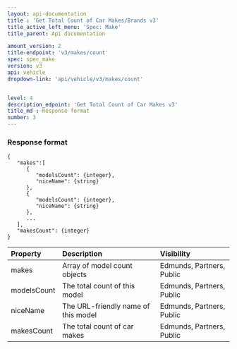 ```yaml
---
layout: api-documentation
title : 'Get Total Count of Car Makes/Brands v3'
title_active_left_menu: 'Spec: Make'
title_parent: Api documentation

amount_version: 2
title-endpoint: 'v3/makes/count'
spec: spec_make
version: v3
api: vehicle
dropdown-link: 'api/vehicle/v3/makes/count'


level: 4
description_edpoint: 'Get Total Count of Car Makes v3'
title_md : Response format
number: 3
---
```


### Response format

    {
       "makes":[
          {
             "modelsCount": {integer},
             "niceName": {string}
          },
          {
             "modelsCount": {integer},
             "niceName": {string}
          },
          ...
       ],
       "makesCount": {integer}
    }
    
| Property      | Description                           | Visibility                |
|:--------------|:--------------------------------------|:------------------------- |
| makes         | Array of model count objects          | Edmunds, Partners, Public |
| modelsCount   | The total count of this model         | Edmunds, Partners, Public |
| niceName      | The URL-friendly name of this model   | Edmunds, Partners, Public |
| makesCount    | The total count of car makes          | Edmunds, Partners, Public |
